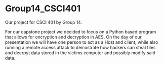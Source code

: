 # Group14_CSCI401
Our project for CSCI 401 by Group 14.

For our capstone project we decided to focus on a Python based program that allows for encryption and decryption in AES. 
On the day of our presentation we will have one person to act as a Host and client, while also running a remote access attack
to demostrate how hackers can steal files and decrpyt data stored in the victims computer and possibly modify said data.
